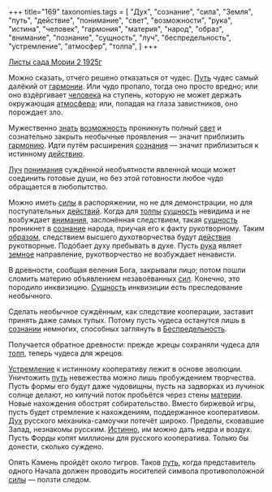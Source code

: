 +++
title="169"
taxonomies.tags = [
 "Дух",
 "сознание",
 "сила",
 "Земля",
 "путь",
 "действие",
 "понимание",
 "свет",
 "возможности",
 "рука",
 "истина",
 "человек",
 "гармония",
 "материя",
 "народ",
 "образ",
 "внимание",
 "познание",
 "сущность",
 "луч",
 "беспредельность",
 "устремление",
 "атмосфер",
 "толпа",
]
+++

[Листы сада Мории 2 1925г](/agni/1925)

Можно сказать, отчего решено отказаться от чудес. [Путь](/tags/[путь](/tags/путь)) чудес самый далёкий от [гармонии](/tags/гармония). Или чудо пропало, тогда оно просто вредно; или оно вздёргивает [человека](/tags/человек) на ступень, которую не может держать окружающая [атмосфера](/tags/атмосфер); или, попадая на глаза завистников, оно порождает зло.   

Мужественно [знать](/tags/познание) [возможность](/tags/возможности) проникнуть полный [свет](/tags/свет) и сознательно закрыть необычные проявления — значит приблизить [гармонию](/tags/гармония). Идти путём расширения [сознания](/tags/[сознание](/tags/сознание)) — значит приблизиться к истинному [действию](/tags/действие).   

[Луч](/tags/[луч](/tags/луч)) [понимания](/tags/понимание) суждённой необъятности явленной мощи может соединить готовые души, но без этой готовности любое чудо обращается в любопытство.   

Можно иметь [силы](/tags/сила) в распоряжении, но не для демонстрации, но для поступательных [действий](/tags/действие). Когда для [толпы](/tags/толпа) [сущность](/tags/сущность) невидима и не возбуждает [внимания](/tags/внимание), заслонённая следствием, такая [сущность](/tags/сущность) проникнет в [сознание](/tags/сознание) народа, приучая его к факту рукотворному. Таким [образом](/tags/образ), следствием высшего духотворчества будут [действия](/tags/действие) рукотворные. Подобает духу пребывать в духе. Пусть [рука](/tags/рука) являет [земное](/tags/Земля) направление, рукотворчество не возбуждает ненависти.   

В древности, сообщая веления Бога, закрывали лицо; потом пошли сломить материю объявлением незавоёванных [сил](/tags/сила). Конечно, это породило инквизицию. [Сущность](/tags/сущность) инквизиции есть преследование необычного.   

Сделать необычное суждённым, как следствие кооперации, заставит принять даже самых тупых. Потому пусть чудеса останутся лишь в [сознании](/tags/сознание) немногих, способных заглянуть в [Беспредельность](/tags/беспредельность).   

Получается обратное древности: прежде жрецы сохраняли чудеса для [толп](/tags/толпа), теперь чудеса для жрецов.   

[Устремление](/tags/устремление) к истинному кооперативу лежит в основе эволюции. Уничтожить [путь](/tags/путь) невежества можно лишь пробуждением творчества. Пусть формы его будут даже чудовищны, пусть на задворках из лучинок солнце делают, но кипучий поток пробьётся через стены [материи](/tags/материя). Новые нахождения обострят собирательство. Вместо биржевой игры, пусть будет стремление к нахождениям, поддержанное кооперативом. [Дух](/tags/Дух) русского механика-самоучки потечёт широко. Пределы, сковавшие Запад, незнакомы русским. [Истинно](/tags/истина), им можно дать недра и воздух. Пусть Форды копят миллионы для русского кооператива. Только бы донести, сколько суждено.   

Опять Камень пройдёт около тигров. Таков [путь](/tags/путь), когда представитель одного Начала должен проводить носителей символа противоположной [силы](/tags/сила) — ползти следом.   

